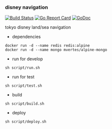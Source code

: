 ### disney navigation

[![Build Status](https://travis-ci.org/ebusiness/go-disney.svg?branch=master)](https://travis-ci.org/ebusiness/go-disney)
[![Go Report Card](https://goreportcard.com/badge/github.com/ebusiness/go-disney)](https://goreportcard.com/report/github.com/ebusiness/go-disney)
[![GoDoc](https://godoc.org/github.com/ebusiness/go-disney?status.svg)](https://godoc.org/github.com/ebusiness/go-disney)

 tokyo disney land/sea navigation

- dependencies

```shell
docker run -d --name redis redis:alpine
docker run -d --name mongo mvertes/alpine-mongo
```

- run for develop

```shell
sh script/run.sh
```

- run for test

```shell
sh script/test.sh
```

- build

```shell
sh script/build.sh
```

- deploy

```shell
sh script/deploy.sh
```
